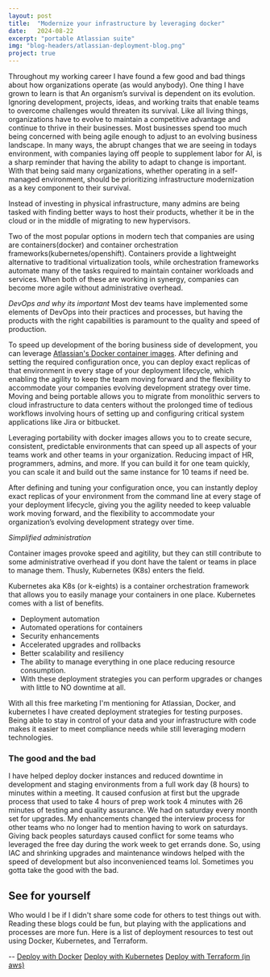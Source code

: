 ```yaml
---
layout: post
title:  "Modernize your infrastructure by leveraging docker"
date:   2024-08-22
excerpt: "portable Atlassian suite"
img: "blog-headers/atlassian-deployment-blog.png"
project: true
---
```


Throughout my working career I have found a few good and bad things about how organizations operate (as would anybody). One thing I have grown to learn is that An organism’s survival is dependent on its evolution. Ignoring development, projects, ideas, and working traits that enable teams to overcome challenges would threaten its survival. Like all living things,  organizations have to evolve to maintain a competitive advantage and continue to thrive in their businesses. Most businesses spend too much being concerned with being agile enough to adjust to an evolving business landscape. In many ways, the abrupt changes that we are seeing in todays environment, with companies laying off people to supplement labor for AI, is a sharp reminder that having the ability to adapt to change is important. With that being said many organizations, whether operating in a self-managed environment, should be prioritizing infrastructure modernization as a key component to their survival.


Instead of investing in physical infrastructure, many admins are being tasked with finding better ways to host their products, whether it be in the cloud or in the middle of migrating to new hypervisors.

Two of the most popular options in modern tech that companies are using are containers(docker) and container orchestration frameworks(kubernetes/openshift). Containers provide a lightweight alternative to traditional virtualization tools, while orchestration frameworks automate many of the tasks required to maintain container workloads and services. When both of these are working in synergy, companies can become more agile without administrative overhead.


*DevOps and why its important*
Most dev teams have implemented some elements of DevOps into their practices and processes, but having the products with the right capabilities is paramount to the quality and speed of production.

To speed up development of the boring business side of development, you can leverage [Atlassian's Docker container images](https://www.atlassian.com/blog/enterprise/why-docker-matters-in-your-enterprise-infrastructure#:~:text=Data%20Center%E2%80%99s%20hardened-,Docker%20container%20images,-.%20After%20defining%20the). After defining and setting the required configuration once, you can deploy exact replicas of that environment in every stage of your deployment lifecycle, which enabling the agility to keep the team moving forward and the flexibility to accommodate your companies evolving development strategy over time. Moving and being portable allows you to migrate from monolithic servers to cloud infrastructure to data centers without the prolonged time of tedious workflows involving hours of setting up and configuring critical system applications like Jira or bitbucket.

Leveraging portability with docker images allows you to  to create secure, consistent, predictable environments that can speed up all aspects of your teams work and other teams in your organization. Reducing impact of HR, programmers, admins, and more. If you can build it for one team quickly, you can scale it and build out the same instance for 10 teams if need be.


 After defining and tuning your configuration once, you can instantly deploy exact replicas of your environment from the command line at every stage of your deployment lifecycle, giving you the agility needed to keep valuable work moving forward, and the flexibility to accommodate your organization’s evolving development strategy over time.

*Simplified administration*

Container images provoke speed and agitility, but they can still contribute to some administrative overhead if you dont have the talent or teams in place to manage them. Thusly, Kubernetes (K8s) enters the field.

Kubernetes aka K8s (or k-eights) is a container orchestration framework that allows you to easily manage your containers in one place. Kubernetes comes with a list of benefits.

* Deployment automation
* Automated operations for containers
* Security enhancements
* Accelerated upgrades and rollbacks
* Better scalability and resiliency
* The ability to manage everything in one place reducing resource consumption.
* With these deployment strategies you can perform upgrades or changes with little to NO downtime at all.

With all this free marketing I'm mentioning for Atlassian, Docker, and kubernetes I have created deployment strategies for testing purposes. Being able to stay in control of your data and your infrastructure with code makes it easier to meet compliance needs while still leveraging modern technologies.


### The good and the bad
I have helped deploy docker instances and reduced downtime in development and staging environments from a full work day (8 hours) to minutes within a meeting. It caused confusion at first but the upgrade process that used to take 4 hours of prep work took 4 minutes with 26 minutes of testing and quality assurance. We had on saturday every month set for upgrades. My enhancements changed the interview process for other teams who no longer had to mention having to work on saturdays. Giving back peoples saturdays caused conflict for some teams who leveraged the free day during the work week to get errands done. So, using IAC and shrinking upgrades and maintenance windows helped with the speed of development but also inconvenienced teams lol. Sometimes you gotta take the good with the bad.

## See for yourself
Who would I be if I didn't share some code for others to test things out with. Reading these blogs could be fun, but playing with the applications and processes are more fun. Here is a list of deployment resources to test out using Docker, Kubernetes, and Terraform.

--
[Deploy with Docker](https://github.com/tedleyem/atlassian/tree/master/docker)
[Deploy with Kubernetes](https://github.com/tedleyem/atlassian/tree/master/kubernetes)
[Deploy with Terraform (in aws)](https://github.com/tedleyem/atlassian/tree/master/terraform)